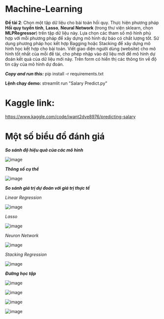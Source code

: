 # Machine-Learning
 **Đề tài 2**: Chọn một tập dữ liệu cho bài toán hồi quy. Thực hiện phương pháp **Hồi quy tuyến tính**, **Lasso**, **Neural Network** (trong thư viện sklearn, chọn **MLPRegressor**) trên tập dữ liệu này. Lựa chọn các tham số mô hình phù hợp với mỗi phương pháp để xây dựng mô hình dự báo có chất lượng tốt. 
Sử dụng phương pháp học kết hợp Bagging hoặc Stacking để xây dựng mô hình học kết hợp cho bài toán.
Viết giao diện người dùng (website) cho mô hình tốt nhất của mỗi đề tài, cho phép nhập vào dữ liệu mới để mô hình dự đoán kết quả của dữ liệu mới này. Trên form có hiển thị các thông tin về độ tin cậy của mô hình dự đoán. 

**_Copy and run this:_** pip install -r requirements.txt

**__Lệnh chạy demo:__** streamlit run "Salary Predict.py"

# Kaggle link:
https://www.kaggle.com/code/iwant2dye8976/predicting-salary

# **Một số biểu đồ đánh giá**

**_So sánh độ hiệu quả của các mô hình_**

![image](https://github.com/user-attachments/assets/b02fdfab-a193-4b76-bd17-b0759f049512)

**_Thông số cụ thể_**

![image](https://github.com/user-attachments/assets/704f545d-0e88-4c13-935a-ddbb06513a46)


**_So sánh giá trị dự đoán với giá trị thực tế_**

_Linear Regression_

![image](https://github.com/user-attachments/assets/eb2fbb1e-4f8e-47bd-84e8-f41da4708a01)

_Lasso_

![image](https://github.com/user-attachments/assets/28bcbad6-4280-4a1a-8e59-11844284d3d6)

_Neuron Network_

![image](https://github.com/user-attachments/assets/7f82a322-e5d6-4c22-b209-7942651af164)

_Stacking Regression_

![image](https://github.com/user-attachments/assets/014f99e5-dba7-4d41-b3ff-5f4e941f5697)

**_Đường học tập_**

![image](https://github.com/user-attachments/assets/fd157131-83cc-4855-8420-5f1bb2024ce6)

![image](https://github.com/user-attachments/assets/cb5e9497-a8ee-4484-b07a-aad290c16b91)

![image](https://github.com/user-attachments/assets/bdb543df-574d-4df8-964e-c183eae5bcb0)

![image](https://github.com/user-attachments/assets/91f58b50-7cf5-4964-9c76-c3e9c00d9883)

